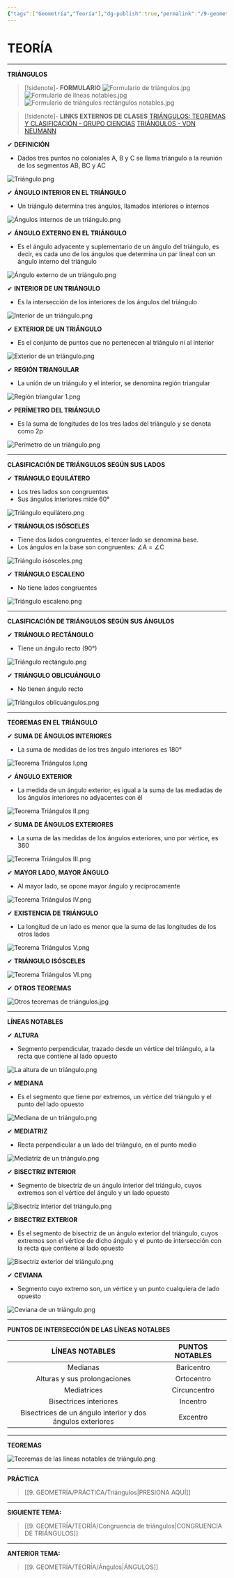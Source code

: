 ```yaml
---
{"tags":["Geometría","Teoría"],"dg-publish":true,"permalink":"/9-geometria/teoria/triangulos/","dgPassFrontmatter":true}
---
```


# TEORÍA
---
**TRIÁNGULOS**

>[!sidenote]- **FORMULARIO** 
>![Formulario de triángulos.jpg](/img/user/1.%20ELEMENTOS%20GR%C3%81FICOS/Formulario%20de%20tri%C3%A1ngulos.jpg)
>![Formulario de líneas notables.jpg](/img/user/1.%20ELEMENTOS%20GR%C3%81FICOS/Formulario%20de%20l%C3%ADneas%20notables.jpg)
>![Formulario de triángulos rectángulos notables.jpg](/img/user/1.%20ELEMENTOS%20GR%C3%81FICOS/Formulario%20de%20tri%C3%A1ngulos%20rect%C3%A1ngulos%20notables.jpg)

>[!sidenote]- **LINKS EXTERNOS DE CLASES** 
>[TRIÁNGULOS: TEOREMAS Y CLASIFICACIÓN - GRUPO CIENCIAS](https://www.youtube.com/live/mAiJOV08Vig?si=5wJjcDTL_7yQCGi9) 
>[TRIÁNGULOS - VON NEUMANN](https://youtu.be/2AU0QPSjqr8?si=un2EUn4-CnKZYO_Z)

✔ **DEFINICIÓN**
- Dados tres puntos no coloniales A, B y C se llama triángulo a la reunión de los segmentos AB, BC y AC

![Triángulo.png](/img/user/1.%20ELEMENTOS%20GR%C3%81FICOS/Tri%C3%A1ngulo.png)

✔ **ÁNGULO INTERIOR EN EL TRIÁNGULO**
- Un triángulo determina tres ángulos, llamados interiores o internos

![Ángulos internos de un triángulo.png](/img/user/1.%20ELEMENTOS%20GR%C3%81FICOS/%C3%81ngulos%20internos%20de%20un%20tri%C3%A1ngulo.png)

✔ **ÁNGULO EXTERNO EN EL TRIÁNGULO**
- Es el ángulo adyacente y suplementario de un ángulo del triángulo, es decir, es cada uno de los ángulos que determina un par lineal con un ángulo interno del triángulo

![Ángulo externo de un triángulo.png](/img/user/1.%20ELEMENTOS%20GR%C3%81FICOS/%C3%81ngulo%20externo%20de%20un%20tri%C3%A1ngulo.png)

✔ **INTERIOR DE UN TRIÁNGULO**
- Es la intersección de los interiores de los ángulos del triángulo

![Interior de un triángulo.png](/img/user/1.%20ELEMENTOS%20GR%C3%81FICOS/Interior%20de%20un%20tri%C3%A1ngulo.png)

✔ **EXTERIOR DE UN TRIÁNGULO**
- Es el conjunto de puntos que no pertenecen al triángulo ni al interior

![Exterior de un triángulo.png](/img/user/1.%20ELEMENTOS%20GR%C3%81FICOS/Exterior%20de%20un%20tri%C3%A1ngulo.png)

✔ **REGIÓN TRIANGULAR**
- La unión de un triángulo y el interior, se denomina región triangular

![Región triangular 1.png](/img/user/1.%20ELEMENTOS%20GR%C3%81FICOS/Regi%C3%B3n%20triangular%201.png)

✔ **PERÍMETRO DEL TRIÁNGULO**
- Es la suma de longitudes de los tres lados del triángulo y se denota como 2p

![Perímetro de un triángulo.png](/img/user/1.%20ELEMENTOS%20GR%C3%81FICOS/Per%C3%ADmetro%20de%20un%20tri%C3%A1ngulo.png)

---
**CLASIFICACIÓN DE TRIÁNGULOS SEGÚN SUS LADOS**

✔ **TRIÁNGULO EQUILÁTERO** 
- Los tres lados son congruentes
- Sus ángulos interiores mide 60°

![Triángulo equilátero.png](/img/user/1.%20ELEMENTOS%20GR%C3%81FICOS/Tri%C3%A1ngulo%20equil%C3%A1tero.png)

✔ **TRIÁNGULOS ISÓSCELES** 
- Tiene dos lados congruentes, el tercer lado se denomina base. 
- Los ángulos en la base son congruentes: ∠A = ∠C

![Triángulo isósceles.png](/img/user/1.%20ELEMENTOS%20GR%C3%81FICOS/Tri%C3%A1ngulo%20is%C3%B3sceles.png)

✔ **TRIÁNGULO ESCALENO** 
- No tiene lados congruentes

![Triángulo escaleno.png](/img/user/1.%20ELEMENTOS%20GR%C3%81FICOS/Tri%C3%A1ngulo%20escaleno.png)

---
**CLASIFICACIÓN DE TRIÁNGULOS SEGÚN SUS ÁNGULOS** 

✔ **TRIÁNGULO RECTÁNGULO** 
- Tiene un ángulo recto (90°)

![Triángulo rectángulo.png](/img/user/1.%20ELEMENTOS%20GR%C3%81FICOS/Tri%C3%A1ngulo%20rect%C3%A1ngulo.png)

✔ **TRIÁNGULO OBLICUÁNGULO** 
- No tienen ángulo recto

![Triángulos oblicuángulos.png](/img/user/1.%20ELEMENTOS%20GR%C3%81FICOS/Tri%C3%A1ngulos%20oblicu%C3%A1ngulos.png)

---
**TEOREMAS EN EL TRIÁNGULO**

✔ **SUMA DE ÁNGULOS INTERIORES**
- La suma de medidas de los tres ángulo interiores es 180°

![Teorema Triángulos I.png](/img/user/1.%20ELEMENTOS%20GR%C3%81FICOS/Teorema%20Tri%C3%A1ngulos%20I.png)

✔ **ÁNGULO EXTERIOR** 
- La medida de un ángulo exterior, es igual a la suma de las mediadas de los ángulos interiores no adyacentes con él

![Teorema Triángulos II.png](/img/user/1.%20ELEMENTOS%20GR%C3%81FICOS/Teorema%20Tri%C3%A1ngulos%20II.png)

✔ **SUMA DE ÁNGULOS EXTERIORES** 
- La suma de las medidas de los ángulos exteriores, uno por vértice, es 360

![Teorema Triángulos III.png](/img/user/1.%20ELEMENTOS%20GR%C3%81FICOS/Teorema%20Tri%C3%A1ngulos%20III.png)

✔ **MAYOR LADO, MAYOR ÁNGULO** 
- Al mayor lado, se opone mayor ángulo y recíprocamente

![Teorema Triángulos IV.png](/img/user/1.%20ELEMENTOS%20GR%C3%81FICOS/Teorema%20Tri%C3%A1ngulos%20IV.png)

 ✔ **EXISTENCIA DE TRIÁNGULO**
 - La longitud de un lado es menor que la suma de las longitudes de los otros lados

![Teorema Triángulos V.png](/img/user/1.%20ELEMENTOS%20GR%C3%81FICOS/Teorema%20Tri%C3%A1ngulos%20V.png)

✔ **TRIÁNGULO ISÓSCELES** 

![Teorema Triángulos VI.png](/img/user/1.%20ELEMENTOS%20GR%C3%81FICOS/Teorema%20Tri%C3%A1ngulos%20VI.png)

✔ **OTROS TEOREMAS** 

![Otros teoremas de triángulos.jpg](/img/user/1.%20ELEMENTOS%20GR%C3%81FICOS/Otros%20teoremas%20de%20tri%C3%A1ngulos.jpg)

---
**LÍNEAS NOTABLES**

✔ **ALTURA**
- Segmento perpendicular, trazado desde un vértice del triángulo, a la recta que contiene al lado opuesto

![La altura de un triángulo.png](/img/user/1.%20ELEMENTOS%20GR%C3%81FICOS/La%20altura%20de%20un%20tri%C3%A1ngulo.png)

✔ **MEDIANA**
- Es el segmento que tiene por extremos, un vértice del triángulo y el punto del lado opuesto

![Mediana de un triángulo.png](/img/user/1.%20ELEMENTOS%20GR%C3%81FICOS/Mediana%20de%20un%20tri%C3%A1ngulo.png)

✔ **MEDIATRIZ**
- Recta perpendicular a un lado del triángulo, en el punto medio

![Mediatriz de un triángulo.png](/img/user/1.%20ELEMENTOS%20GR%C3%81FICOS/Mediatriz%20de%20un%20tri%C3%A1ngulo.png)

✔ **BISECTRIZ INTERIOR**
- Segmento de bisectriz de un ángulo interior del triángulo, cuyos extremos son el vértice del ángulo y un lado opuesto

![Bisectriz interior del triángulo.png](/img/user/1.%20ELEMENTOS%20GR%C3%81FICOS/Bisectriz%20interior%20del%20tri%C3%A1ngulo.png)

✔ **BISECTRIZ EXTERIOR**
- Es el segmento de bisectriz de un ángulo exterior del triángulo, cuyos extremos son el vértice de dicho ángulo y el punto de intersección con la recta que contiene al lado opuesto

![Bisectriz exterior del triángulo.png](/img/user/1.%20ELEMENTOS%20GR%C3%81FICOS/Bisectriz%20exterior%20del%20tri%C3%A1ngulo.png)

✔ **CEVIANA**
- Segmento cuyo extremo son, un vértice y un punto cualquiera de lado opuesto

![Ceviana de un triángulo.png](/img/user/1.%20ELEMENTOS%20GR%C3%81FICOS/Ceviana%20de%20un%20tri%C3%A1ngulo.png)

---
**PUNTOS DE INTERSECCIÓN DE LAS LÍNEAS NOTALBES**

|                      LÍNEAS NOTABLES                       | PUNTOS NOTABLES |
|:----------------------------------------------------------:|:---------------:|
|                          Medianas                          |   Baricentro    |
|                Alturas y sus prolongaciones                |   Ortocentro    |
|                        Mediatrices                         |  Circuncentro   |
|                   Bisectrices interiores                   |    Incentro     |
| Bisectrices de un ángulo interior y dos ángulos exteriores |    Excentro     |

---
**TEOREMAS**

![Teoremas de las líneas notables de triángulo.png](/img/user/1.%20ELEMENTOS%20GR%C3%81FICOS/Teoremas%20de%20las%20l%C3%ADneas%20notables%20de%20tri%C3%A1ngulo.png)

---
**PRÁCTICA** 
>[[9. GEOMETRÍA/PRÁCTICA/Triángulos\|PRESIONA AQUÍ]]

---
**SIGUIENTE TEMA:** 
>[[9. GEOMETRÍA/TEORÍA/Congruencia de triángulos\|CONGRUENCIA DE TRIÁNGULOS]]

---
**ANTERIOR TEMA:** 
>[[9. GEOMETRÍA/TEORÍA/Ángulos\|ÁNGULOS]]



